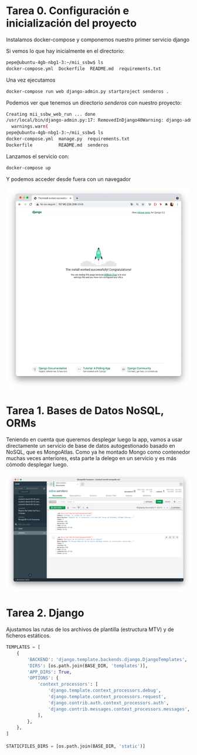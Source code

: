 # Tarea 0. Configuración e inicialización del proyecto

Instalamos docker-compose y componemos nuestro primer servicio django

Si vemos lo que hay inicialmente en el directorio:

```bash
pepe@ubuntu-4gb-nbg1-3:~/mii_ssbw$ ls
docker-compose.yml  Dockerfile  README.md  requirements.txt 
```

Una vez ejecutamos 

```bash
docker-compose run web django-admin.py startproject senderos .
```


Podemos ver que tenemos un directorio *senderos* con nuestro proyecto:

```bash
Creating mii_ssbw_web_run ... done
/usr/local/bin/django-admin.py:17: RemovedInDjango40Warning: django-admin.py is deprecated in favor of django-admin.
  warnings.warn(
pepe@ubuntu-4gb-nbg1-3:~/mii_ssbw$ ls
docker-compose.yml  manage.py  requirements.txt
Dockerfile          README.md  senderos
```

Lanzamos el servicio con:

```bash
docker-compose up
```

Y podemos acceder desde fuera con un navegador

![](docs/images/tarea0/0.png)


# Tarea 1. Bases de Datos NoSQL, ORMs

Teniendo en cuenta que queremos desplegar luego la app, vamos a usar directamente un servicio de base de datos autogestionado basado en NoSQL, que es MongoAtlas. Como ya he montado Mongo como contenedor muchas veces anteriores, esta parte la delego en un servicio y es más cómodo desplegar luego.


![](docs/images/tarea1/mongo.png)


# Tarea 2. Django

Ajustamos las rutas de los archivos de plantilla (estructura MTV) y de ficheros estáticos.

```python
TEMPLATES = [
    {
        'BACKEND': 'django.template.backends.django.DjangoTemplates',
        'DIRS': [os.path.join(BASE_DIR, 'templates')],
        'APP_DIRS': True,
        'OPTIONS': {
            'context_processors': [
                'django.template.context_processors.debug',
                'django.template.context_processors.request',
                'django.contrib.auth.context_processors.auth',
                'django.contrib.messages.context_processors.messages',
            ],
        },
    },
]

STATICFILES_DIRS = [os.path.join(BASE_DIR, 'static')]

```